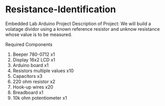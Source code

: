 # Resistance-Identification
Embedded Lab Arduino Project
Description of Project:
We will build a volatage dividor using a known reference resistor and unknow resistance whose value is to be measured.




Required Components
1. Beeper 780-0712                       x1
2. Display 16x2 LCD                      x1
3. Arduino board                         x1
4. Resistors multiple values             x10
5. Capacitors                            x3
6. 220 ohm resistor                      x2
7. Hook-up wires                         x20
8. Breadboard                            x1
9. 10k ohm potentiometer                 x1
